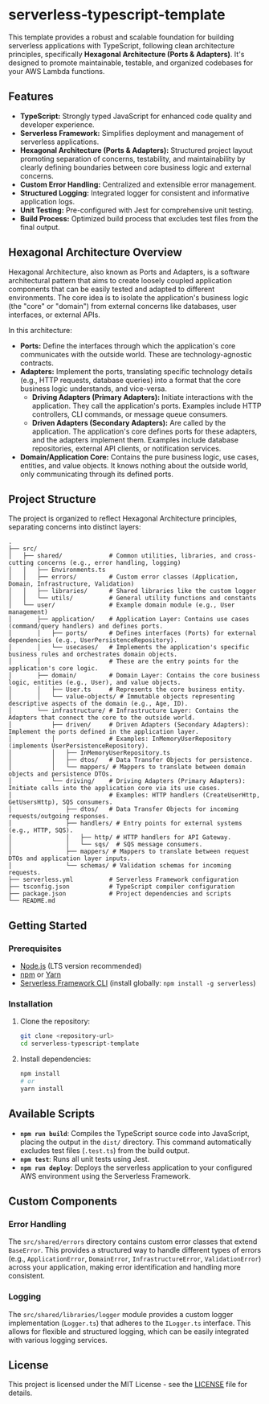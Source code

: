 # serverless-typescript-template

This template provides a robust and scalable foundation for building serverless applications with TypeScript, following clean architecture principles, specifically **Hexagonal Architecture (Ports & Adapters)**. It's designed to promote maintainable, testable, and organized codebases for your AWS Lambda functions.

## Features

*   **TypeScript:** Strongly typed JavaScript for enhanced code quality and developer experience.
*   **Serverless Framework:** Simplifies deployment and management of serverless applications.
*   **Hexagonal Architecture (Ports & Adapters):** Structured project layout promoting separation of concerns, testability, and maintainability by clearly defining boundaries between core business logic and external concerns.
*   **Custom Error Handling:** Centralized and extensible error management.
*   **Structured Logging:** Integrated logger for consistent and informative application logs.
*   **Unit Testing:** Pre-configured with Jest for comprehensive unit testing.
*   **Build Process:** Optimized build process that excludes test files from the final output.

## Hexagonal Architecture Overview

Hexagonal Architecture, also known as Ports and Adapters, is a software architectural pattern that aims to create loosely coupled application components that can be easily tested and adapted to different environments. The core idea is to isolate the application's business logic (the "core" or "domain") from external concerns like databases, user interfaces, or external APIs.

In this architecture:

*   **Ports:** Define the interfaces through which the application's core communicates with the outside world. These are technology-agnostic contracts.
*   **Adapters:** Implement the ports, translating specific technology details (e.g., HTTP requests, database queries) into a format that the core business logic understands, and vice-versa.
    *   **Driving Adapters (Primary Adapters):** Initiate interactions with the application. They call the application's ports. Examples include HTTP controllers, CLI commands, or message queue consumers.
    *   **Driven Adapters (Secondary Adapters):** Are called by the application. The application's core defines ports for these adapters, and the adapters implement them. Examples include database repositories, external API clients, or notification services.
*   **Domain/Application Core:** Contains the pure business logic, use cases, entities, and value objects. It knows nothing about the outside world, only communicating through its defined ports.

## Project Structure

The project is organized to reflect Hexagonal Architecture principles, separating concerns into distinct layers:

```
.
├── src/
│   ├── shared/             # Common utilities, libraries, and cross-cutting concerns (e.g., error handling, logging)
│   │   ├── Environments.ts
│   │   ├── errors/         # Custom error classes (Application, Domain, Infrastructure, Validation)
│   │   ├── libraries/      # Shared libraries like the custom logger
│   │   └── utils/          # General utility functions and constants
│   └── user/               # Example domain module (e.g., User management)
│       ├── application/    # Application Layer: Contains use cases (command/query handlers) and defines ports.
│       │   ├── ports/      # Defines interfaces (Ports) for external dependencies (e.g., UserPersistenceRepository).
│       │   └── usecases/   # Implements the application's specific business rules and orchestrates domain objects.
│       │                   # These are the entry points for the application's core logic.
│       ├── domain/         # Domain Layer: Contains the core business logic, entities (e.g., User), and value objects.
│       │   ├── User.ts     # Represents the core business entity.
│       │   └── value-objects/ # Immutable objects representing descriptive aspects of the domain (e.g., Age, ID).
│       └── infrastructure/ # Infrastructure Layer: Contains the Adapters that connect the core to the outside world.
│           ├── driven/     # Driven Adapters (Secondary Adapters): Implement the ports defined in the application layer.
│           │               # Examples: InMemoryUserRepository (implements UserPersistenceRepository).
│           │   ├── InMemoryUserRepository.ts
│           │   ├── dtos/   # Data Transfer Objects for persistence.
│           │   └── mappers/ # Mappers to translate between domain objects and persistence DTOs.
│           └── driving/    # Driving Adapters (Primary Adapters): Initiate calls into the application core via its use cases.
│                           # Examples: HTTP handlers (CreateUserHttp, GetUsersHttp), SQS consumers.
│               ├── dtos/   # Data Transfer Objects for incoming requests/outgoing responses.
│               ├── handlers/ # Entry points for external systems (e.g., HTTP, SQS).
│               │   ├── http/ # HTTP handlers for API Gateway.
│               │   └── sqs/  # SQS message consumers.
│               ├── mappers/ # Mappers to translate between request DTOs and application layer inputs.
│               └── schemas/ # Validation schemas for incoming requests.
├── serverless.yml          # Serverless Framework configuration
├── tsconfig.json           # TypeScript compiler configuration
├── package.json            # Project dependencies and scripts
└── README.md
```

## Getting Started

### Prerequisites

*   [Node.js](https://nodejs.org/en/) (LTS version recommended)
*   [npm](https://www.npmjs.com/) or [Yarn](https://yarnpkg.com/)
*   [Serverless Framework CLI](https://www.serverless.com/framework/docs/getting-started) (install globally: `npm install -g serverless`)

### Installation

1.  Clone the repository:
    ```bash
    git clone <repository-url>
    cd serverless-typescript-template
    ```
2.  Install dependencies:
    ```bash
    npm install
    # or
    yarn install
    ```

## Available Scripts

*   **`npm run build`**: Compiles the TypeScript source code into JavaScript, placing the output in the `dist/` directory. This command automatically excludes test files (`.test.ts`) from the build output.
*   **`npm test`**: Runs all unit tests using Jest.
*   **`npm run deploy`**: Deploys the serverless application to your configured AWS environment using the Serverless Framework.

## Custom Components

### Error Handling

The `src/shared/errors` directory contains custom error classes that extend `BaseError`. This provides a structured way to handle different types of errors (e.g., `ApplicationError`, `DomainError`, `InfrastructureError`, `ValidationError`) across your application, making error identification and handling more consistent.

### Logging

The `src/shared/libraries/logger` module provides a custom logger implementation (`Logger.ts`) that adheres to the `ILogger.ts` interface. This allows for flexible and structured logging, which can be easily integrated with various logging services.

## License

This project is licensed under the MIT License - see the [LICENSE](LICENSE) file for details.